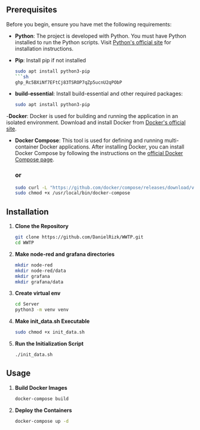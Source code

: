 ## Prerequisites

Before you begin, ensure you have met the following requirements:

- **Python**: The project is developed with Python. You must have Python installed to run the Python scripts. Visit [Python's official site](https://www.python.org/downloads/) for installation instructions.
  
- **Pip**: Install pip if not installed
   ```sh
   sudo apt install python3-pip
   ```sh
   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
   
- **build-essential**: Install build-essential and other required packages:
   ```sh
   sudo apt install python3-pip
   ```
-**Docker**: Docker is used for building and running the application in an isolated environment. Download and install Docker from [Docker's official site](https://www.docker.com/get-started).

- **Docker Compose**: This tool is used for defining and running multi-container Docker applications. After installing Docker, you can install Docker Compose by following the instructions on the [official Docker Compose page](https://docs.docker.com/compose/install/).

   ### or
   ```sh
   sudo curl -L "https://github.com/docker/compose/releases/download/v2.3.3/docker-compose-$(uname -s)-$(uname -m)" -o /usr/local/bin/docker-compose
   sudo chmod +x /usr/local/bin/docker-compose

## Installation

1. **Clone the Repository**
   ```sh
   git clone https://github.com/DanielRizk/WWTP.git
   cd WWTP
2. **Make node-red and grafana directories**
   ```sh
   mkdir node-red
   mkdir node-red/data
   mkdir grafana
   mkdir grafana/data
3. **Create virtual env**
   ```sh
   cd Server
   python3 -m venv venv
2. **Make init_data.sh Executable**
   ```sh
   sudo chmod +x init_data.sh
3. **Run the Initialization Script**
   ```sh
   ./init_data.sh

## Usage

1. **Build Docker Images**
   ```sh
   docker-compose build
2. **Deploy the Containers**
   ```sh
   docker-compose up -d
